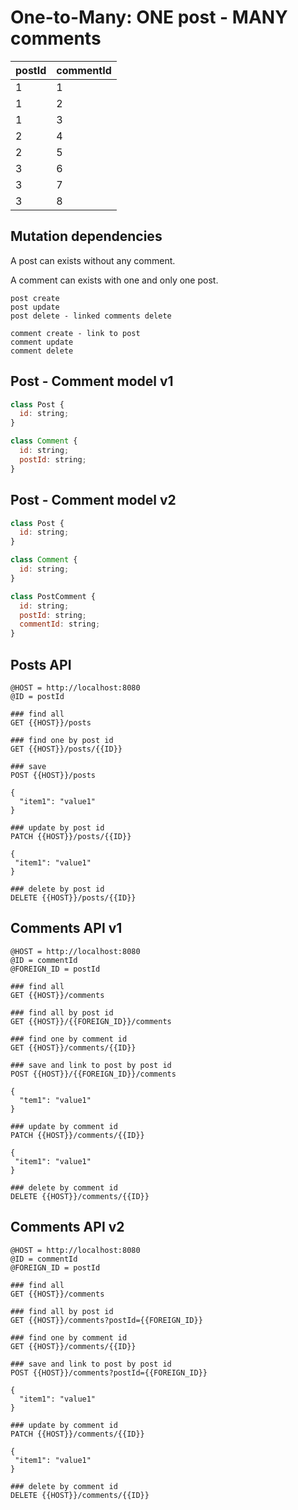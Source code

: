 # One-to-Many: ONE post - MANY comments

| postId  | commentId |
|---------|-----------|
|    1    |     1     |
|    1    |     2     |
|    1    |     3     |
|    2    |     4     |
|    2    |     5     |
|    3    |     6     |
|    3    |     7     |
|    3    |     8     |

## Mutation dependencies

A post can exists without any comment.

A comment can exists with one and only one post.

```text
post create
post update
post delete - linked comments delete

comment create - link to post
comment update
comment delete
```

## Post - Comment model v1

```javascript
class Post {
  id: string;
}

class Comment {
  id: string;
  postId: string;
}
```

## Post - Comment model v2

```javascript
class Post {
  id: string;
}

class Comment {
  id: string;
}

class PostComment {
  id: string;
  postId: string;
  commentId: string;
}
```

## Posts API

```http
@HOST = http://localhost:8080
@ID = postId

### find all
GET {{HOST}}/posts

### find one by post id
GET {{HOST}}/posts/{{ID}}

### save
POST {{HOST}}/posts

{
  "item1": "value1"
}

### update by post id
PATCH {{HOST}}/posts/{{ID}}

{
 "item1": "value1"
}

### delete by post id
DELETE {{HOST}}/posts/{{ID}}
```

## Comments API v1

```http
@HOST = http://localhost:8080
@ID = commentId
@FOREIGN_ID = postId

### find all
GET {{HOST}}/comments

### find all by post id
GET {{HOST}}/{{FOREIGN_ID}}/comments

### find one by comment id
GET {{HOST}}/comments/{{ID}}

### save and link to post by post id
POST {{HOST}}/{{FOREIGN_ID}}/comments

{
  "tem1": "value1"
}

### update by comment id
PATCH {{HOST}}/comments/{{ID}}

{
 "item1": "value1"
}

### delete by comment id
DELETE {{HOST}}/comments/{{ID}}
```

## Comments API v2

```http
@HOST = http://localhost:8080
@ID = commentId
@FOREIGN_ID = postId

### find all
GET {{HOST}}/comments

### find all by post id
GET {{HOST}}/comments?postId={{FOREIGN_ID}}

### find one by comment id
GET {{HOST}}/comments/{{ID}}

### save and link to post by post id
POST {{HOST}}/comments?postId={{FOREIGN_ID}}

{
  "item1": "value1"
}

### update by comment id
PATCH {{HOST}}/comments/{{ID}}

{
 "item1": "value1"
}

### delete by comment id
DELETE {{HOST}}/comments/{{ID}}
```
